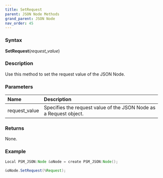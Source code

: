 ```yaml
---
title: SetRequest
parent: JSON Node Methods
grand_parent: JSON Node
nav_order: 45
---
```


### [](#header-3)Syntax

**SetRequest**(_request_value_)

### [](#header-3)Description

Use this method to set the request value of the JSON Node.

### [](#header-3)Parameters

| Name            | Description                                                                    |
|:----------------|:-------------------------------------------------------------------------------|
| request_value   | Specifies the request value of the JSON Node as a Request object.              |


### [](#header-3)Returns

None.

### [](#header-3)Example

```java
Local PSM_JSON:Node &oNode = create PSM_JSON:Node();
   
&oNode.SetRequest(%Request);
```
